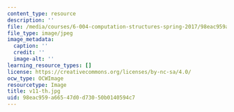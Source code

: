 ```yaml
---
content_type: resource
description: ''
file: /media/courses/6-004-computation-structures-spring-2017/98eac959a66547d0d73050b0140594c7_v11-th.jpg
file_type: image/jpeg
image_metadata:
  caption: ''
  credit: ''
  image-alt: ''
learning_resource_types: []
license: https://creativecommons.org/licenses/by-nc-sa/4.0/
ocw_type: OCWImage
resourcetype: Image
title: v11-th.jpg
uid: 98eac959-a665-47d0-d730-50b0140594c7
---
```

